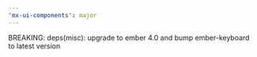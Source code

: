 ```yaml
---
'mx-ui-components': major
---
```


BREAKING: deps(misc): upgrade to ember 4.0 and bump ember-keyboard to latest version
